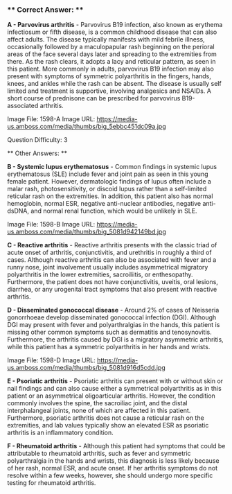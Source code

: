 ### ** Correct Answer: **

**A - Parvovirus arthritis** - Parvovirus B19 infection, also known as erythema infectiosum or fifth disease, is a common childhood disease that can also affect adults. The disease typically manifests with mild febrile illness, occasionally followed by a maculopapular rash beginning on the perioral areas of the face several days later and spreading to the extremities from there. As the rash clears, it adopts a lacy and reticular pattern, as seen in this patient. More commonly in adults, parvovirus B19 infection may also present with symptoms of symmetric polyarthritis in the fingers, hands, knees, and ankles while the rash can be absent. The disease is usually self limited and treatment is supportive, involving analgesics and NSAIDs. A short course of prednisone can be prescribed for parvovirus B19-associated arthritis.

Image File: 1598-A
Image URL: https://media-us.amboss.com/media/thumbs/big_5ebbc451dc09a.jpg

Question Difficulty: 3

** Other Answers: **

**B - Systemic lupus erythematosus** - Common findings in systemic lupus erythematosus (SLE) include fever and joint pain as seen in this young female patient. However, dermatologic findings of lupus often include a malar rash, photosensitivity, or discoid lupus rather than a self-limited reticular rash on the extremities. In addition, this patient also has normal hemoglobin, normal ESR, negative anti-nuclear antibodies, negative anti-dsDNA, and normal renal function, which would be unlikely in SLE.

Image File: 1598-B
Image URL: https://media-us.amboss.com/media/thumbs/big_5081d942149bd.jpg

**C - Reactive arthritis** - Reactive arthritis presents with the classic triad of acute onset of arthritis, conjunctivitis, and urethritis in roughly a third of cases. Although reactive arthritis can also be associated with fever and a runny nose, joint involvement usually includes asymmetrical migratory polyarthritis in the lower extremities, sacroiliitis, or enthesopathy. Furthermore, the patient does not have conjunctivitis, uveitis, oral lesions, diarrhea, or any urogenital tract symptoms that also present with reactive arthritis.

**D - Disseminated gonococcal disease** - Around 2% of cases of Neisseria gonorrhoeae develop disseminated gonococcal infection (DGI). Although DGI may present with fever and polyarthralgias in the hands, this patient is missing other common symptoms such as dermatitis and tenosynovitis. Furthermore, the arthritis caused by DGI is a migratory asymmetric arthritis, while this patient has a symmetric polyarthritis in her hands and wrists.

Image File: 1598-D
Image URL: https://media-us.amboss.com/media/thumbs/big_5081d916d5cdd.jpg

**E - Psoriatic arthritis** - Psoriatic arthritis can present with or without skin or nail findings and can also cause either a symmetrical polyarthritis as in this patient or an asymmetrical oligoarticular arthritis. However, the condition commonly involves the spine, the sacroiliac joint, and the distal interphalangeal joints, none of which are affected in this patient. Furthermore, psoriatic arthritis does not cause a reticular rash on the extremities, and lab values typically show an elevated ESR as psoriatic arthritis is an inflammatory condition.

**F - Rheumatoid arthritis** - Although this patient had symptoms that could be attributable to rheumatoid arthritis, such as fever and symmetric polyarthralgia in the hands and wrists, this diagnosis is less likely because of her rash, normal ESR, and acute onset. If her arthritis symptoms do not resolve within a few weeks, however, she should undergo more specific testing for rheumatoid arthritis.


